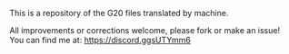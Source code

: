 This is a repository of the G20 files translated by machine.

All improvements or corrections welcome, please fork or make an issue!
You can find me at:
https://discord.ggsUTYmm6